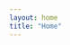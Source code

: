 ```yaml
---
layout: home
title: "Home"
---
```


<!--Claire Liu is currently a research scientist at the Chan Zuckerberg Biohub Chicago, where she is developing new approaches to enable spatiotemporal omics studies of inflammation. She received her Ph.D. in Biomedical Engineering from Northwestern University, under Professor John A. Rogers, and was awarded the National Science Foundation Graduate Research Fellowship. She has published over twenty peer-reviewed articles and is listed as an inventor on two pending patents. Her research interests span soft materials, bio-integrated devices, and spatial omics technologies.-->
